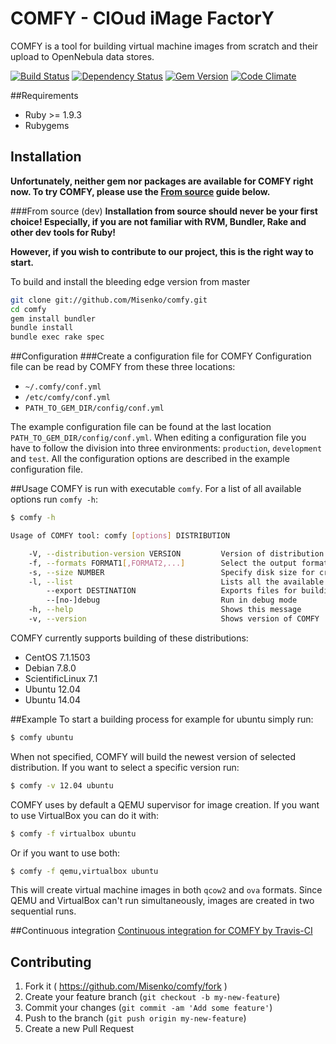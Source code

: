 # COMFY - ClOud iMage FactorY
COMFY is a tool for building virtual machine images from scratch and their upload to OpenNebula data stores.

[![Build Status](https://secure.travis-ci.org/Misenko/comfy.png)](http://travis-ci.org/Misenko/comfy)
[![Dependency Status](https://gemnasium.com/Misenko/comfy.png)](https://gemnasium.com/Misenko/comfy)
[![Gem Version](https://fury-badge.herokuapp.com/rb/comfy.png)](https://badge.fury.io/rb/comfy)
[![Code Climate](https://codeclimate.com/github/Misenko/comfy.png)](https://codeclimate.com/github/Misenko/comfy)

##Requirements
* Ruby >= 1.9.3
* Rubygems

## Installation
**Unfortunately, neither gem nor packages are available for COMFY right now. To try COMFY, please use the [From source](#from-source-dev) guide below.**

###From source (dev)
**Installation from source should never be your first choice! Especially, if you are not
familiar with RVM, Bundler, Rake and other dev tools for Ruby!**

**However, if you wish to contribute to our project, this is the right way to start.**

To build and install the bleeding edge version from master

```bash
git clone git://github.com/Misenko/comfy.git
cd comfy
gem install bundler
bundle install
bundle exec rake spec
```

##Configuration
###Create a configuration file for COMFY
Configuration file can be read by COMFY from these
three locations:

* `~/.comfy/conf.yml`
* `/etc/comfy/conf.yml`
* `PATH_TO_GEM_DIR/config/conf.yml`

The example configuration file can be found at the last location
`PATH_TO_GEM_DIR/config/conf.yml`. When editing a configuration
file you have to follow the division into three environments: `production`,
`development` and `test`. All the configuration options are described
in the example configuration file.

##Usage
COMFY is run with executable `comfy`. For a list of all
available options run `comfy -h`:
```bash
$ comfy -h

Usage of COMFY tool: comfy [options] DISTRIBUTION

    -V, --distribution-version VERSION         Version of distribution to build. Defaults to the newest version.
    -f, --formats FORMAT1[,FORMAT2,...]        Select the output format of the virtual machine image (qemu - qcow2, virtualbox - ova). Defaults to qemu.
    -s, --size NUMBER                          Specify disk size for created virtual machines (in MB). Defaults to 5000MB (5GB)
    -l, --list                                 Lists all the available distributions and their versions
        --export DESTINATION                   Exports files for building virtual machines to directory DESTINATION. Helps with the customization of the build process.
        --[no-]debug                           Run in debug mode
    -h, --help                                 Shows this message
    -v, --version                              Shows version of COMFY
```
COMFY currently supports building of these distributions:
* CentOS 7.1.1503
* Debian 7.8.0
* ScientificLinux 7.1
* Ubuntu 12.04
* Ubuntu 14.04

##Example
To start a building process for example for ubuntu simply run:
```bash
$ comfy ubuntu
```
When not specified, COMFY will build the newest version of selected distribution. If you want to select a specific version run:
```bash
$ comfy -v 12.04 ubuntu
```
COMFY uses by default a QEMU supervisor for image creation. If you want to use VirtualBox you can do it with:
```bash
$ comfy -f virtualbox ubuntu
```
Or if you want to use both:
```bash
$ comfy -f qemu,virtualbox ubuntu
```
This will create virtual machine images in both `qcow2` and `ova` formats. Since QEMU and VirtualBox can't run simultaneously, images are created in two sequential runs.

##Continuous integration
[Continuous integration for COMFY by Travis-CI](http://travis-ci.org/Misenko/comfy/)

## Contributing
1. Fork it ( https://github.com/Misenko/comfy/fork )
2. Create your feature branch (`git checkout -b my-new-feature`)
3. Commit your changes (`git commit -am 'Add some feature'`)
4. Push to the branch (`git push origin my-new-feature`)
5. Create a new Pull Request

